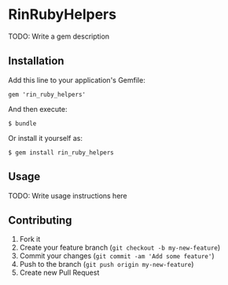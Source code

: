 # RinRubyHelpers

TODO: Write a gem description

## Installation

Add this line to your application's Gemfile:

    gem 'rin_ruby_helpers'

And then execute:

    $ bundle

Or install it yourself as:

    $ gem install rin_ruby_helpers

## Usage

TODO: Write usage instructions here

## Contributing

1. Fork it
2. Create your feature branch (`git checkout -b my-new-feature`)
3. Commit your changes (`git commit -am 'Add some feature'`)
4. Push to the branch (`git push origin my-new-feature`)
5. Create new Pull Request
